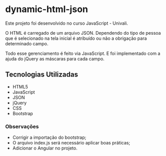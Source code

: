 # dynamic-html-json
Este projeto foi desenvolvido no curso JavaScript - Univali. 

O HTML é carregado de um arquivo JSON. Dependendo do tipo de pessoa que é selecionado na tela inicial é atribuído ou não a obrigação para determinado campo. 

Todo esse gerenciamento é feito via JavaScript. E foi implementado com a ajuda do jQuery as máscaras para cada campo.

## Tecnologias Utilizadas
* HTML5
* JavaScript
* JSON
* jQuery
* CSS
* Bootstrap


### Observações
* Corrigir a importação do bootstrap;
* O arquivo index.js será necessário aplicar boas práticas;
* Adicionar o Angular no projeto.
